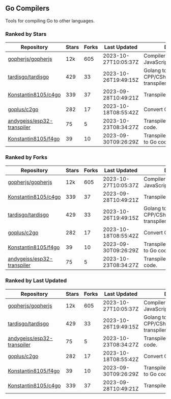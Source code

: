 ## Go Compilers

Tools for compiling Go to other languages.

### Ranked by Stars

| Repository | Stars | Forks | Last Updated | Description | 
|------------|-------|-------|--------------|-------------|
| [gopherjs/gopherjs](https://github.com/gopherjs/gopherjs) | 12k | 605 | 2023-10-27T10:05:37Z |  Compiler from Go to JavaScript. |
| [tardisgo/tardisgo](https://github.com/tardisgo/tardisgo) | 429 | 33 | 2023-10-26T19:49:15Z |  Golang to Haxe to CPP/CSharp/Java/JavaScript transpiler. |
| [Konstantin8105/c4go](https://github.com/Konstantin8105/c4go) | 339 | 37 | 2023-09-28T10:49:21Z |  Transpile C code to Go code. |
| [goplus/c2go](https://github.com/goplus/c2go) | 282 | 17 | 2023-10-18T08:55:42Z |  Convert C code to Go code. |
| [andygeiss/esp32-transpiler](https://github.com/andygeiss/esp32-transpiler) | 75 | 5 | 2023-10-23T08:34:27Z |  Transpile Go into Arduino code. |
| [Konstantin8105/f4go](https://github.com/Konstantin8105/f4go) | 39 | 10 | 2023-09-30T09:26:29Z |  Transpile FORTRAN 77 code to Go code. |

### Ranked by Forks

| Repository | Stars | Forks | Last Updated | Description | 
|------------|-------|-------|--------------|-------------|
| [gopherjs/gopherjs](https://github.com/gopherjs/gopherjs) | 12k | 605 | 2023-10-27T10:05:37Z |  Compiler from Go to JavaScript. |
| [Konstantin8105/c4go](https://github.com/Konstantin8105/c4go) | 339 | 37 | 2023-09-28T10:49:21Z |  Transpile C code to Go code. |
| [tardisgo/tardisgo](https://github.com/tardisgo/tardisgo) | 429 | 33 | 2023-10-26T19:49:15Z |  Golang to Haxe to CPP/CSharp/Java/JavaScript transpiler. |
| [goplus/c2go](https://github.com/goplus/c2go) | 282 | 17 | 2023-10-18T08:55:42Z |  Convert C code to Go code. |
| [Konstantin8105/f4go](https://github.com/Konstantin8105/f4go) | 39 | 10 | 2023-09-30T09:26:29Z |  Transpile FORTRAN 77 code to Go code. |
| [andygeiss/esp32-transpiler](https://github.com/andygeiss/esp32-transpiler) | 75 | 5 | 2023-10-23T08:34:27Z |  Transpile Go into Arduino code. |

### Ranked by Last Updated

| Repository | Stars | Forks | Last Updated | Description | 
|------------|-------|-------|--------------|-------------|
| [gopherjs/gopherjs](https://github.com/gopherjs/gopherjs) | 12k | 605 | 2023-10-27T10:05:37Z |  Compiler from Go to JavaScript. |
| [tardisgo/tardisgo](https://github.com/tardisgo/tardisgo) | 429 | 33 | 2023-10-26T19:49:15Z |  Golang to Haxe to CPP/CSharp/Java/JavaScript transpiler. |
| [andygeiss/esp32-transpiler](https://github.com/andygeiss/esp32-transpiler) | 75 | 5 | 2023-10-23T08:34:27Z |  Transpile Go into Arduino code. |
| [goplus/c2go](https://github.com/goplus/c2go) | 282 | 17 | 2023-10-18T08:55:42Z |  Convert C code to Go code. |
| [Konstantin8105/f4go](https://github.com/Konstantin8105/f4go) | 39 | 10 | 2023-09-30T09:26:29Z |  Transpile FORTRAN 77 code to Go code. |
| [Konstantin8105/c4go](https://github.com/Konstantin8105/c4go) | 339 | 37 | 2023-09-28T10:49:21Z |  Transpile C code to Go code. |

